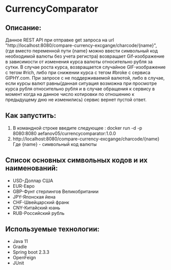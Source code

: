 # CurrencyComparator

## Описание:
Данное REST API при отправке get запроса на url "http://localhost:8080/compare-currency-excgange/charcode/{name}", 
(где вместо переменной пути {name} можно ввести символьный код необходимой валюты без учета регистра) возвращает Gif-изображение в зависимости от изменения курса валюты относительно рубля за cутки. В случае роста курса, возвращается случайное GIF-изображение с тегом #rich, либо при снижении курса с тегом #broke c сервиса GIPHY.com.
При запросе с не поддерживаемой валютой, либо в случае, если курсы валют равны(данная ситуация возможна при просмотре курса рубля относительно рубля и в случае обращения к сервису в момент когда на данное число котировки по отношению к предыдущему дню не изменились) сервис вернет пустой ответ.


## Как запустить:
1. В командной строке введите следующее : docker run -d -p 8080:8080 aefanov05/currencycomparator:1.0.0
2. http://localhost:8080/compare-currency-excgange/charcode/{name}
Где {name} - символьный код валюты


## Список основных символьных кодов и их наименований:
- USD-Доллар США
- EUR-Евро
- GBP-Фунт стерлингов Великобритании	
- JPY-Японская йена	
- CHF-Швейцарский франк	
- CNY-Китайский юань 
- RUB-Российский рубль

## Используемые технологии:
* Java 11 
* Gradle
* Spring boot 2.3.3
* OpenFeign
* JUnit
